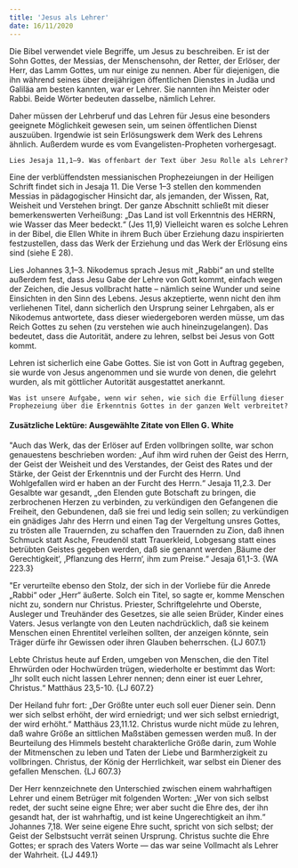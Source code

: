 ```yaml
---
title: 'Jesus als Lehrer'
date: 16/11/2020
---
```


Die Bibel verwendet viele Begriffe, um Jesus zu beschreiben. Er ist der Sohn Gottes, der Messias, der Menschensohn, der Retter, der Erlöser, der Herr, das Lamm Gottes, um nur einige zu nennen. Aber für diejenigen, die ihn während seines über dreijährigen öffentlichen Dienstes in Judäa und Galiläa am besten kannten, war er Lehrer. Sie nannten ihn Meister oder Rabbi. Beide Wörter bedeuten dasselbe, nämlich Lehrer.

Daher müssen der Lehrberuf und das Lehren für Jesus eine besonders geeignete Möglichkeit gewesen sein, um seinen öffentlichen Dienst auszuüben. Irgendwie ist sein Erlösungswerk dem Werk des Lehrens ähnlich. Außerdem wurde es vom Evangelisten-Propheten vorhergesagt.

`Lies Jesaja 11,1–9. Was offenbart der Text über Jesu Rolle als Lehrer?`

Eine der verblüffendsten messianischen Prophezeiungen in der Heiligen Schrift findet sich in Jesaja 11. Die Verse 1–3 stellen den kommenden Messias in pädagogischer Hinsicht dar, als jemanden, der Wissen, Rat, Weisheit und Verstehen bringt. Der ganze Abschnitt schließt mit dieser bemerkenswerten Verheißung: „Das Land ist voll Erkenntnis des HERRN, wie Wasser das Meer bedeckt.“ (Jes 11,9) Vielleicht waren es solche Lehren in der Bibel, die Ellen White in ihrem Buch über Erziehung dazu inspirierten festzustellen, dass das Werk der Erziehung und das Werk der Erlösung eins sind (siehe E 28).

Lies Johannes 3,1–3. Nikodemus sprach Jesus mit „Rabbi“ an und stellte außerdem fest, dass Jesu Gabe der Lehre von Gott kommt, einfach wegen der Zeichen, die Jesus vollbracht hatte – nämlich seine Wunder und seine Einsichten in den Sinn des Lebens. Jesus akzeptierte, wenn nicht den ihm verliehenen Titel, dann sicherlich den Ursprung seiner Lehrgaben, als er Nikodemus antwortete, dass dieser wiedergeboren werden müsse, um das Reich Gottes zu sehen (zu verstehen wie auch hineinzugelangen). Das bedeutet, dass die Autorität, andere zu lehren, selbst bei Jesus von Gott kommt.

Lehren ist sicherlich eine Gabe Gottes. Sie ist von Gott in Auftrag gegeben, sie wurde von Jesus angenommen und sie wurde von denen, die gelehrt wurden, als mit göttlicher Autorität ausgestattet anerkannt.

`Was ist unsere Aufgabe, wenn wir sehen, wie sich die Erfüllung dieser Prophezeiung über die Erkenntnis Gottes in der ganzen Welt verbreitet?`

#### Zusätzliche Lektüre: Ausgewählte Zitate von Ellen G. White

"Auch das Werk, das der Erlöser auf Erden vollbringen sollte, war schon genauestens beschrieben worden: „Auf ihm wird ruhen der Geist des Herrn, der Geist der Weisheit und des Verstandes, der Geist des Rates und der Stärke, der Geist der Erkenntnis und der Furcht des Herrn. Und Wohlgefallen wird er haben an der Furcht des Herrn.“ Jesaja 11,2.3. Der Gesalbte war gesandt, „den Elenden gute Botschaft zu bringen, die zerbrochenen Herzen zu verbinden, zu verkündigen den Gefangenen die Freiheit, den Gebundenen, daß sie frei und ledig sein sollen; zu verkündigen ein gnädiges Jahr des Herrn und einen Tag der Vergeltung unsres Gottes, zu trösten alle Trauernden, zu schaffen den Trauernden zu Zion, daß ihnen Schmuck statt Asche, Freudenöl statt Trauerkleid, Lobgesang statt eines betrübten Geistes gegeben werden, daß sie genannt werden ‚Bäume der Gerechtigkeit‘, ‚Pflanzung des Herrn‘, ihm zum Preise.“ Jesaja 61,1-3. {WA 223.3}

"Er verurteilte ebenso den Stolz, der sich in der Vorliebe für die Anrede „Rabbi“ oder „Herr“ äußerte. Solch ein Titel, so sagte er, komme Menschen nicht zu, sondern nur Christus. Priester, Schriftgelehrte und Oberste, Ausleger und Treuhänder des Gesetzes, sie alle seien Brüder, Kinder eines Vaters. Jesus verlangte von den Leuten nachdrücklich, daß sie keinem Menschen einen Ehrentitel verleihen sollten, der anzeigen könnte, sein Träger dürfe ihr Gewissen oder ihren Glauben beherrschen. {LJ 607.1}

Lebte Christus heute auf Erden, umgeben von Menschen, die den Titel Ehrwürden oder Hochwürden trügen, wiederholte er bestimmt das Wort: „Ihr sollt euch nicht lassen Lehrer nennen; denn einer ist euer Lehrer, Christus.“ Matthäus 23,5-10. {LJ 607.2}

Der Heiland fuhr fort: „Der Größte unter euch soll euer Diener sein. Denn wer sich selbst erhöht, der wird erniedrigt; und wer sich selbst erniedrigt, der wird erhöht.“ Matthäus 23,11.12. Christus wurde nicht müde zu lehren, daß wahre Größe an sittlichen Maßstäben gemessen werden muß. In der Beurteilung des Himmels besteht charakterliche Größe darin, zum Wohle der Mitmenschen zu leben und Taten der Liebe und Barmherzigkeit zu vollbringen. Christus, der König der Herrlichkeit, war selbst ein Diener des gefallen Menschen. {LJ 607.3}

Der Herr kennzeichnete den Unterschied zwischen einem wahrhaftigen Lehrer und einem Betrüger mit folgenden Worten: „Wer von sich selbst redet, der sucht seine eigne Ehre; wer aber sucht die Ehre des, der ihn gesandt hat, der ist wahrhaftig, und ist keine Ungerechtigkeit an ihm.“ Johannes 7,18. Wer seine eigene Ehre sucht, spricht von sich selbst; der Geist der Selbstsucht verrät seinen Ursprung. Christus suchte die Ehre Gottes; er sprach des Vaters Worte — das war seine Vollmacht als Lehrer der Wahrheit. {LJ 449.1}